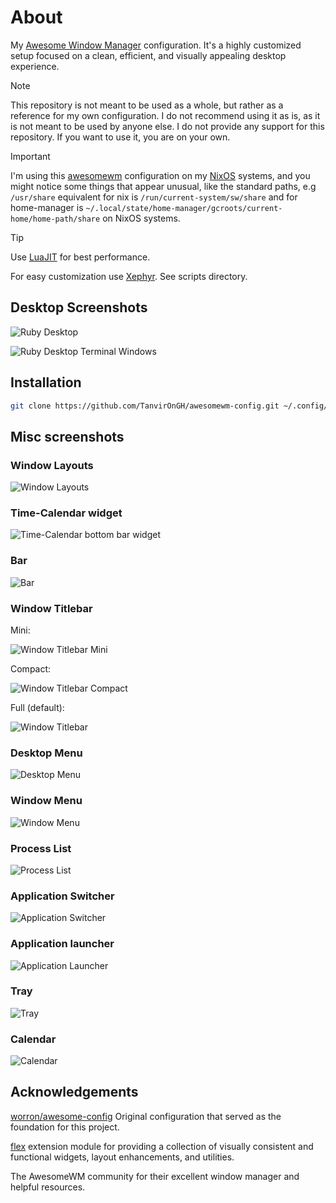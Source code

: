 # About

My [Awesome Window Manager](https://awesomewm.org) configuration. It's a highly customized setup focused on a clean, efficient, and visually appealing desktop experience.

> [!NOTE]
> This repository is not meant to be used as a whole, but rather as a reference for my own configuration. I do not recommend using it as is, as it is not meant to be used by anyone else. I do not provide any support for this repository. If you want to use it, you are on your own.

> [!IMPORTANT]
> I'm using this [awesomewm](https://awesomewm.org) configuration on my [NixOS](https://nixos.org) systems, and you might notice some things that appear unusual, like the standard paths, e.g `/usr/share` equivalent for nix is `/run/current-system/sw/share` and for home-manager is `~/.local/state/home-manager/gcroots/current-home/home-path/share` on NixOS systems.

> [!TIP]  
> Use [LuaJIT](https://luajit.org) for best performance.
>
> For easy customization use [Xephyr](https://wiki.archlinux.org/title/Xephyr). See scripts directory.

## Desktop Screenshots

![Ruby Desktop](screenshots/rosybrown_desktop.png)

![Ruby Desktop Terminal Windows](screenshots/rosybrown_desktop2.png)

## Installation

```bash
git clone https://github.com/TanvirOnGH/awesomewm-config.git ~/.config/awesome --recursive
```

## Misc screenshots

### Window Layouts

![Window Layouts](screenshots/layouts.png)

### Time-Calendar widget

![Time-Calendar bottom bar widget](screenshots/time_calendar_bar_widget.png)

### Bar

![Bar](screenshots/bar.png)

### Window Titlebar

Mini:

![Window Titlebar Mini](screenshots/window_titlebar_mini.png)

Compact:

![Window Titlebar Compact](screenshots/window_titlebar_compact.png)

Full (default):

![Window Titlebar](screenshots/window_titlebar_full.png)

### Desktop Menu

![Desktop Menu](screenshots/desktop_menu.png)

### Window Menu

![Window Menu](screenshots/window_menu.png)

### Process List

![Process List](screenshots/process_list.png)

### Application Switcher

![Application Switcher](screenshots/application_switcher.png)

### Application launcher

![Application Launcher](screenshots/application_launcher.png)

### Tray

![Tray](screenshots/tray.png)

### Calendar

![Calendar](screenshots/calendar.png)

## Acknowledgements

[worron/awesome-config](https://github.com/worron/awesome-config) Original configuration that served as the foundation for this project.

[flex](https://github.com/TanvirOnGH/flex) extension module for providing a collection of visually consistent and functional widgets, layout enhancements, and utilities.

The AwesomeWM community for their excellent window manager and helpful resources.
